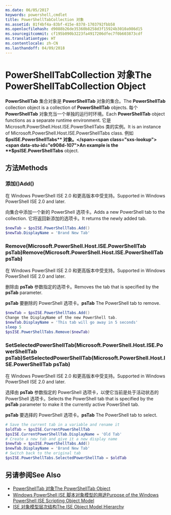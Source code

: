 ```yaml
---
ms.date: 06/05/2017
keywords: powershell,cmdlet
title: PowerShellTabCollection 对象
ms.assetid: 81f4bf4a-83bf-415e-8378-1703792fbb58
ms.openlocfilehash: d9088b26de35360b8258d3f15924b3010a986d15
ms.sourcegitcommit: cf195b090b3223fa4917206dfec7f0b603873cdf
ms.translationtype: HT
ms.contentlocale: zh-CN
ms.lasthandoff: 04/09/2018
---
```

# <a name="the-powershelltabcollection-object"></a><span data-ttu-id="e908d-103">PowerShellTabCollection 对象</span><span class="sxs-lookup"><span data-stu-id="e908d-103">The PowerShellTabCollection Object</span></span>

<span data-ttu-id="e908d-104">**PowerShellTab** 集合对象是 **PowerShellTab** 对象的集合。</span><span class="sxs-lookup"><span data-stu-id="e908d-104">The **PowerShellTab** collection object is a collection of **PowerShellTab** objects.</span></span> <span data-ttu-id="e908d-105">每个 **PowerShellTab** 对象充当一个单独的运行时环境。</span><span class="sxs-lookup"><span data-stu-id="e908d-105">Each **PowerShellTab** object functions as a separate runtime environment.</span></span> <span data-ttu-id="e908d-106">它是 Microsoft.PowerShell.Host.ISE.PowerShellTabs 类的实例。</span><span class="sxs-lookup"><span data-stu-id="e908d-106">It is an instance of Microsoft.PowerShell.Host.ISE.PowerShellTabs class.</span></span> <span data-ttu-id="e908d-107">例如 **$psISE.PowerShellTabs** 对象。</span><span class="sxs-lookup"><span data-stu-id="e908d-107">An example is the **$psISE.PowerShellTabs** object.</span></span>

## <a name="methods"></a><span data-ttu-id="e908d-108">方法</span><span class="sxs-lookup"><span data-stu-id="e908d-108">Methods</span></span>

### <a name="add"></a><span data-ttu-id="e908d-109">添加\(\)</span><span class="sxs-lookup"><span data-stu-id="e908d-109">Add\(\)</span></span>

<span data-ttu-id="e908d-110">在 Windows PowerShell ISE 2.0 和更高版本中受支持。</span><span class="sxs-lookup"><span data-stu-id="e908d-110">Supported in Windows PowerShell ISE 2.0 and later.</span></span>

<span data-ttu-id="e908d-111">向集合中添加一个新的 PowerShell 选项卡。</span><span class="sxs-lookup"><span data-stu-id="e908d-111">Adds a new PowerShell tab to the collection.</span></span> <span data-ttu-id="e908d-112">它将返回新添加的选项卡。</span><span class="sxs-lookup"><span data-stu-id="e908d-112">It returns the newly added tab.</span></span>

```powershell
$newTab = $psISE.PowerShellTabs.Add()
$newTab.DisplayName = 'Brand New Tab'
```

### <a name="removemicrosoftpowershellhostisepowershelltab-pstab"></a><span data-ttu-id="e908d-113">Remove\(Microsoft.PowerShell.Host.ISE.PowerShellTab psTab\)</span><span class="sxs-lookup"><span data-stu-id="e908d-113">Remove\(Microsoft.PowerShell.Host.ISE.PowerShellTab psTab\)</span></span>

<span data-ttu-id="e908d-114">在 Windows PowerShell ISE 2.0 和更高版本中受支持。</span><span class="sxs-lookup"><span data-stu-id="e908d-114">Supported in Windows PowerShell ISE 2.0 and later.</span></span>

<span data-ttu-id="e908d-115">删除由 **psTab** 参数指定的选项卡。</span><span class="sxs-lookup"><span data-stu-id="e908d-115">Removes the tab that is specified by the **psTab** parameter.</span></span>

<span data-ttu-id="e908d-116">**psTab** 要删除的 PowerShell 选项卡。</span><span class="sxs-lookup"><span data-stu-id="e908d-116">**psTab** The PowerShell tab to remove.</span></span>

```powershell
$newTab = $psISE.PowerShellTabs.Add()
Change the DisplayName of the new PowerShell tab.
$newTab.DisplayName = 'This tab will go away in 5 seconds'
sleep 5
$psISE.PowerShellTabs.Remove($newTab)
```

### <a name="setselectedpowershelltabmicrosoftpowershellhostisepowershelltab-pstab"></a><span data-ttu-id="e908d-117">SetSelectedPowerShellTab\(Microsoft.PowerShell.Host.ISE.PowerShellTab psTab\)</span><span class="sxs-lookup"><span data-stu-id="e908d-117">SetSelectedPowerShellTab\(Microsoft.PowerShell.Host.ISE.PowerShellTab psTab\)</span></span>

<span data-ttu-id="e908d-118">在 Windows PowerShell ISE 2.0 和更高版本中受支持。</span><span class="sxs-lookup"><span data-stu-id="e908d-118">Supported in Windows PowerShell ISE 2.0 and later.</span></span>

<span data-ttu-id="e908d-119">选择由 **psTab** 参数指定的 PowerShell 选项卡，以使它当前是处于活动状态的 PowerShell 选项卡。</span><span class="sxs-lookup"><span data-stu-id="e908d-119">Selects the PowerShell tab that is specified by the **psTab** parameter to make it the currently active PowerShell tab.</span></span>

<span data-ttu-id="e908d-120">**psTab** 要选择的 PowerShell 选项卡。</span><span class="sxs-lookup"><span data-stu-id="e908d-120">**psTab** The PowerShell tab to select.</span></span>

```powershell
# Save the current tab in a variable and rename it
$oldTab = $psISE.CurrentPowerShellTab
$psISE.CurrentPowerShellTab.DisplayName = 'Old Tab'
# Create a new tab and give it a new display name
$newTab = $psISE.PowerShellTabs.Add()
$newTab.DisplayName = 'Brand New Tab'
# Switch back to the original tab
$psISE.PowerShellTabs.SelectedPowerShellTab = $oldTab
```

## <a name="see-also"></a><span data-ttu-id="e908d-121">另请参阅</span><span class="sxs-lookup"><span data-stu-id="e908d-121">See Also</span></span>

- [<span data-ttu-id="e908d-122">PowerShellTab 对象</span><span class="sxs-lookup"><span data-stu-id="e908d-122">The PowerShellTab Object</span></span>](The-PowerShellTab-Object.md)
- [<span data-ttu-id="e908d-123">Windows PowerShell ISE 脚本对象模型的用途</span><span class="sxs-lookup"><span data-stu-id="e908d-123">Purpose of the Windows PowerShell ISE Scripting Object Model</span></span>](Purpose-of-the-Windows-PowerShell-ISE-Scripting-Object-Model.md)
- [<span data-ttu-id="e908d-124">ISE 对象模型层次结构</span><span class="sxs-lookup"><span data-stu-id="e908d-124">The ISE Object Model Hierarchy</span></span>](The-ISE-Object-Model-Hierarchy.md)